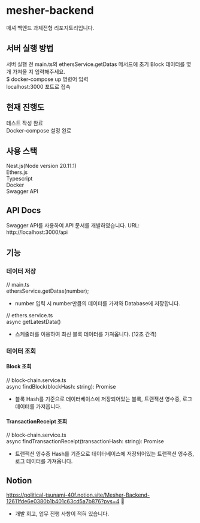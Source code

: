 # mesher-backend
매셔 백엔드 과제전형 리포지토리입니다.

## 서버 실행 방법
서버 실행 전 main.ts의 ethersService.getDatas 메서드에 초기 Block 데이터를 몇 개 가져올 지 입력해주세요. </br>
$ docker-compose up 명령어 입력 </br>
localhost:3000 포트로 접속 </br>

## 현재 진행도
테스트 작성 완료 </br>
Docker-compose 설정 완료 </br>

## 사용 스택
Nest.js(Node version 20.11.1) </br>
Ethers.js </br>
Typescript </br>
Docker  </br>
Swagger API </br>

## API Docs
Swagger API를 사용하여 API 문서를 개발하였습니다.
URL: http://localhost:3000/api

## 기능

### 데이터 저장

// main.ts  </br>
ethersService.getDatas(number);
- number 입력 시 number만큼의 데이터를 가져와 Database에 저장합니다.

// ethers.service.ts  </br>
async getLatestData()
- 스케줄러를 이용하여 최신 블록 데이터를 가져옵니다. (12초 간격)

### 데이터 조회

#### Block 조회

// block-chain.service.ts  </br>
async findBlock(blockHash: string): Promise<BlockWithTransactionReceiptAndLogDto>
- 블록 Hash를 기준으로 데이터베이스에 저장되어있는 블록, 트랜잭션 영수증, 로그 데이터를 가져옵니다.

#### TransactionReceipt 조회

// block-chain.service.ts  </br>
async findTransactionReceipt(transactionHash: string): Promise<TransactionReceiptEntity>
- 트랜잭션 영수증 Hash를 기준으로 데이터베이스에 저장되어있는 트랜잭션 영수증, 로그 데이터를 가져옵니다.

## Notion
https://political-tsunami-40f.notion.site/Mesher-Backend-12611fde6e0380b1b401c63cd5a7b876?pvs=4  </br>

- 개발 회고, 업무 진행 사항이 적혀 있습니다.
